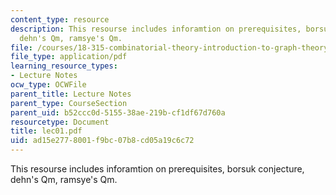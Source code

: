 ```yaml
---
content_type: resource
description: This resourse includes inforamtion on prerequisites, borsuk conjecture,
  dehn's Qm, ramsye's Qm.
file: /courses/18-315-combinatorial-theory-introduction-to-graph-theory-extremal-and-enumerative-combinatorics-spring-2005/ad15e2778001f9bc07b8cd05a19c6c72_lec01.pdf
file_type: application/pdf
learning_resource_types:
- Lecture Notes
ocw_type: OCWFile
parent_title: Lecture Notes
parent_type: CourseSection
parent_uid: b52ccc0d-5155-38ae-219b-cf1df67d760a
resourcetype: Document
title: lec01.pdf
uid: ad15e277-8001-f9bc-07b8-cd05a19c6c72
---
```

This resourse includes inforamtion on prerequisites, borsuk conjecture, dehn's Qm, ramsye's Qm.

